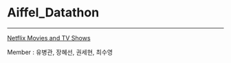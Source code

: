 # Aiffel_Datathon
---
[Netflix Movies and TV Shows](https://www.kaggle.com/shivamb/netflix-shows)

Member : 유병관, 장혜선, 권세현, 최수영

